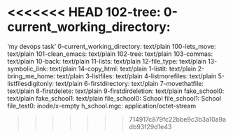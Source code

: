<<<<<<< HEAD
102-tree:
0-current_working_directory:
=======
‘my devops task’
0-current_working_directory: text/plain
100-lets_move:               text/plain
101-clean_emacs:             text/plain
102-tree:                    text/plain
103-commas:                  text/plain
10-back:                     text/plain
11-lists:                    text/plain
12-file_type:                text/plain
13-symbolic_link:            text/plain
14-copy_html:                text/plain
1-listit:                    text/plain
2-bring_me_home:             text/plain
3-listfiles:                 text/plain
4-listmorefiles:             text/plain
5-listfilesdigitonly:        text/plain
6-firstdirectory:            text/plain
7-movethatfile:              text/plain
8-firstdelete:               text/plain
9-firstdirdeletion:          text/plain
fake_school0:                text/plain
fake_school1:                text/plain
file_school0:                School
file_school1:                School
file_test0:                  inode/x-empty
h_school.mgc:                application/octet-stream
>>>>>>> 714917c879fc22bbe9c3b3a10a9adb93f29d1e43
